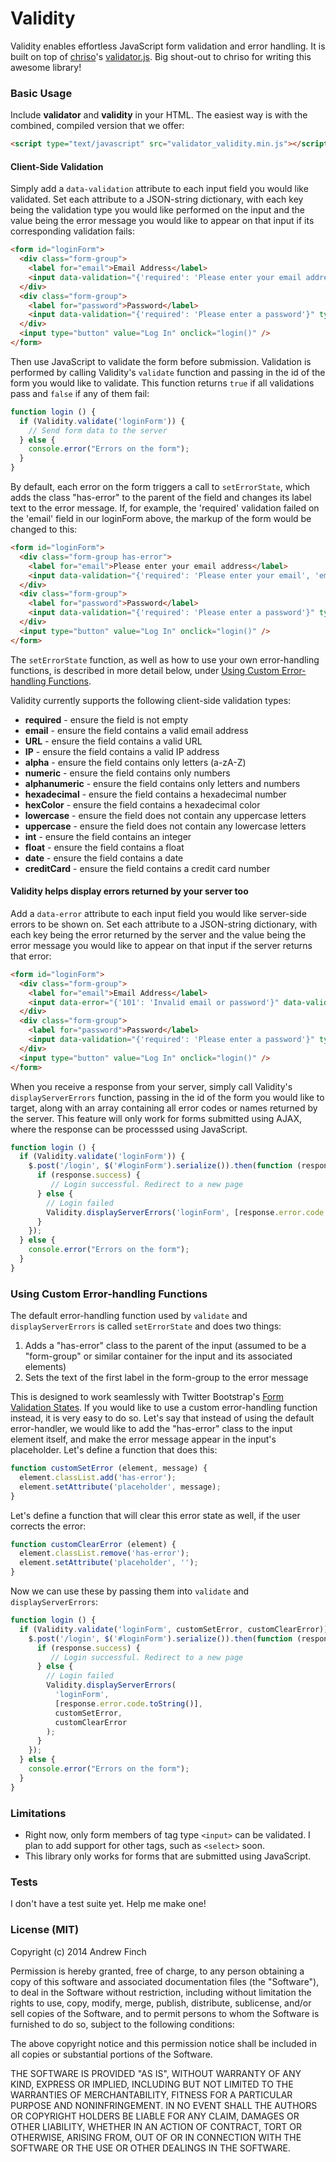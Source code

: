 Validity
========

Validity enables effortless JavaScript form validation and error handling. It is built on top of [chriso](https://github.com/chriso)'s [validator.js](https://github.com/chriso/validator.js). Big shout-out to chriso for writing this awesome library!

### Basic Usage

Include **validator** and **validity** in your HTML. The easiest way is with the combined, compiled version that we offer:

```html
<script type="text/javascript" src="validator_validity.min.js"></script>
```

#### Client-Side Validation

Simply add a `data-validation` attribute to each input field you would like validated. Set each attribute to a JSON-string dictionary, with each key being the validation type you would like performed on the input and the value being the error message you would like to appear on that input if its corresponding validation fails:

```html
<form id="loginForm">
  <div class="form-group">
    <label for="email">Email Address</label>
    <input data-validation="{'required': 'Please enter your email address', 'email': 'Please enter a valid email address'}" type="email" name="email" id="email" />
  </div>
  <div class="form-group">
    <label for="password">Password</label>
    <input data-validation="{'required': 'Please enter a password'}" type="password" name="password" id="password" />
  </div>
  <input type="button" value="Log In" onclick="login()" />
</form>
```

Then use JavaScript to validate the form before submission. Validation is performed by calling Validity's `validate` function and passing in the id of the form you would like to validate. This function returns `true` if all validations pass and `false` if any of them fail:

```javascript
function login () {
  if (Validity.validate('loginForm')) {
    // Send form data to the server
  } else {
    console.error("Errors on the form");
  }
}
```

By default, each error on the form triggers a call to `setErrorState`, which adds the class "has-error" to the parent of the field and changes its label text to the error message. If, for example, the 'required' validation failed on the 'email' field in our loginForm above, the markup of the form would be changed to this:

```html
<form id="loginForm">
  <div class="form-group has-error">
    <label for="email">Please enter your email address</label>
    <input data-validation="{'required': 'Please enter your email', 'email': 'Please enter a valid email address'}" type="email" name="email" id="email" />
  </div>
  <div class="form-group">
    <label for="password">Password</label>
    <input data-validation="{'required': 'Please enter a password'}" type="password" name="password" id="password" />
  </div>
  <input type="button" value="Log In" onclick="login()" />
</form>
```

The `setErrorState` function, as well as how to use your own error-handling functions, is described in more detail below, under [Using Custom Error-handling Functions](https://github.com/afincha/validity#using-custom-error-handling-functions).

Validity currently supports the following client-side validation types:

- **required** - ensure the field is not empty
- **email** - ensure the field contains a valid email address
- **URL** - ensure the field contains a valid URL
- **IP** - ensure the field contains a valid IP address
- **alpha** - ensure the field contains only letters (a-zA-Z)
- **numeric** - ensure the field contains only numbers
- **alphanumeric** - ensure the field contains only letters and numbers
- **hexadecimal** - ensure the field contains a hexadecimal number
- **hexColor** - ensure the field contains a hexadecimal color
- **lowercase** - ensure the field does not contain any uppercase letters
- **uppercase** - ensure the field does not contain any lowercase letters
- **int** - ensure the field contains an integer
- **float** - ensure the field contains a float
- **date** - ensure the field contains a date
- **creditCard** - ensure the field contains a credit card number

#### Validity helps display errors returned by your server too

Add a `data-error` attribute to each input field you would like server-side errors to be shown on. Set each attribute to a JSON-string dictionary, with each key being the error returned by the server and the value being the error message you would like to appear on that input if the server returns that error:

```html
<form id="loginForm">
  <div class="form-group">
    <label for="email">Email Address</label>
    <input data-error="{'101': 'Invalid email or password'}" data-validation="{'required': 'Please enter your email address', 'email': 'Please enter a valid email address'}" type="email" name="email" id="email" />
  </div>
  <div class="form-group">
    <label for="password">Password</label>
    <input data-validation="{'required': 'Please enter a password'}" type="password" name="password" id="password" />
  </div>
  <input type="button" value="Log In" onclick="login()" />
</form>
```

When you receive a response from your server, simply call Validity's `displayServerErrors` function, passing in the id of the form you would like to target, along with an array containing all error codes or names returned by the server. This feature will only work for forms submitted using AJAX, where the response can be processsed using JavaScript.

```javascript
function login () {
  if (Validity.validate('loginForm')) {
    $.post('/login', $('#loginForm').serialize()).then(function (response) {
      if (response.success) {
         // Login successful. Redirect to a new page
      } else {
        // Login failed
        Validity.displayServerErrors('loginForm', [response.error.code.toString()]);
      }
    });
  } else {
    console.error("Errors on the form");
  }
}
```

### Using Custom Error-handling Functions

The default error-handling function used by `validate` and `displayServerErrors` is called `setErrorState` and does two things:

1. Adds a "has-error" class to the parent of the input (assumed to be a "form-group" or similar container for the input and its associated elements)
2. Sets the text of the first label in the form-group to the error message

This is designed to work seamlessly with Twitter Bootstrap's [Form Validation States](http://getbootstrap.com/css/#forms-control-states). If you would like to use a custom error-handling function instead, it is very easy to do so. Let's say that instead of using the default error-handler, we would like to add the "has-error" class to the input element itself, and make the error message appear in the input's placeholder. Let's define a function that does this:

```javascript
function customSetError (element, message) {
  element.classList.add('has-error');
  element.setAttribute('placeholder', message);
}
```

Let's define a function that will clear this error state as well, if the user corrects the error:

```javascript
function customClearError (element) {
  element.classList.remove('has-error');
  element.setAttribute('placeholder', '');
}
```

Now we can use these by passing them into `validate` and `displayServerErrors`:

```javascript
function login () {
  if (Validity.validate('loginForm', customSetError, customClearError)) {
    $.post('/login', $('#loginForm').serialize()).then(function (response) {
      if (response.success) {
         // Login successful. Redirect to a new page
      } else {
        // Login failed
        Validity.displayServerErrors(
          'loginForm', 
          [response.error.code.toString()], 
          customSetError, 
          customClearError
        );
      }
    });
  } else {
    console.error("Errors on the form");
  }
}
```

### Limitations

* Right now, only form members of tag type `<input>` can be validated. 
I plan to add support for other tags, such as `<select>` soon.
* This library only works for forms that are submitted using JavaScript.

### Tests

I don't have a test suite yet. Help me make one!

### License (MIT)

Copyright (c) 2014 Andrew Finch

Permission is hereby granted, free of charge, to any person obtaining a copy of
this software and associated documentation files (the "Software"), to deal in
the Software without restriction, including without limitation the rights to
use, copy, modify, merge, publish, distribute, sublicense, and/or sell copies of
the Software, and to permit persons to whom the Software is furnished to do so,
subject to the following conditions:

The above copyright notice and this permission notice shall be included in all
copies or substantial portions of the Software.

THE SOFTWARE IS PROVIDED "AS IS", WITHOUT WARRANTY OF ANY KIND, EXPRESS OR
IMPLIED, INCLUDING BUT NOT LIMITED TO THE WARRANTIES OF MERCHANTABILITY, FITNESS
FOR A PARTICULAR PURPOSE AND NONINFRINGEMENT. IN NO EVENT SHALL THE AUTHORS OR
COPYRIGHT HOLDERS BE LIABLE FOR ANY CLAIM, DAMAGES OR OTHER LIABILITY, WHETHER
IN AN ACTION OF CONTRACT, TORT OR OTHERWISE, ARISING FROM, OUT OF OR IN
CONNECTION WITH THE SOFTWARE OR THE USE OR OTHER DEALINGS IN THE SOFTWARE.